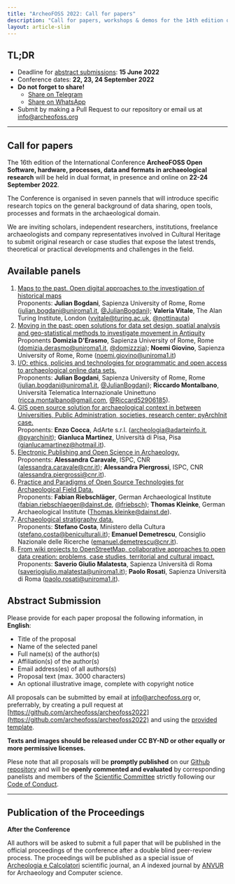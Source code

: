 ```yaml
---
title: "ArcheoFOSS 2022: Call for papers"
description: "Call for papers, workshops & demos for the 14th edition of the International conference ArcheoFOSS: Open software, hardware, processes, data and formats in archaeological research"
layout: article-slim
---
```



## TL;DR
- Deadline for [abstract submissions](#abstract-submission): **15 June 2022**
- Conference dates: **22, 23, 24 September 2022**
- **Do not forget to share!**
  - [Share on Telegram](https://telegram.me/share/url?url=https://archeofoss.org/2022/call-for-papers&text=Opened+ArcheoFOSS+2022+call+for+papers)
  - [Share on WhatsApp](https://wa.me/?text=https://archeofoss.org/2022/call-for-papers+Opened+ArcheoFOSS+2022+call+for+papers)
- Submit by making a Pull Request to our repository or email us at [info@archeofoss.org](mailto:info@archeofoss.org)
---

## Call for papers
The 16th edition of the International Conference 
**ArcheoFOSS Open Software, hardware, processes, data and formats in archaeological research** 
will be held in dual format, in presence and online on **22-24 September 2022**.

The Conference is organised in seven pannels that will introduce specific research topics on the general background of data sharing, open tools, processes and formats in the archaeological domain.

We are inviting scholars, independent researchers, institutions, freelance archaeologists and company representatives involved in Cultural Heritage to submit original research or case studies that expose the latest trends, theoretical or practical developments and challenges in the field. 


## Available panels

1. [Maps to the past. Open digital approaches to the investigation of historical maps](https://github.com/archeofoss/archeofoss2022/discussions/1)  
Proponents: **Julian Bogdani**, Sapienza University of Rome, Rome ([julian.bogdani@uniroma1.it](mailto:julian.bogdani@uniroma1.it), [@JulianBogdani](https://twitter.com/JulianBogdani)); **Valeria Vitale**, The Alan Turing Institute, London ([vvitale@turing.ac.uk](mailto:vvitale@turing.ac.uk), [@nottinauta](https://twitter.com/nottinauta))
1. [Moving in the past: open solutions for data set design, spatial analysis and geo-statistical methods to investigate movement in Antiquity](https://github.com/archeofoss/archeofoss2022/discussions/3)  
Proponents **Domizia D'Erasmo**, Sapienza University of Rome, Rome ([domizia.derasmo@uniroma1.it](mailto:domizia.derasmo@uniroma1.it), [@domizzzia](https://twitter.com/domizzzia)); **Noemi Giovino**, Sapienza University of Rome, Rome ([noemi.giovino@uniroma1.it](mailto:noemi.giovino@uniroma1.it))
1. [I/O: ethics, policies and technologies for programmatic and open access to archaeological online data sets.](https://github.com/archeofoss/archeofoss2022/discussions/4)  
Proponents: **Julian Bogdani**, Sapienza University of Rome, Rome ([julian.bogdani@uniroma1.it](mailto:julian.bogdani@uniroma1.it), [@JulianBogdani](https://twitter.com/JulianBogdani)); **Riccardo Montalbano**, Università Telematica Internazionale Uninettuno ([ricca.montalbano@gmail.com](mailto:ricca.montalbano@gmail.com), [@Riccard52906185](https://twitter.com/Riccard52906185)).
1. [GIS open source solution for archaeological context in between Universities, Public Administration, societies, research center: pyArchInit case.](https://github.com/archeofoss/archeofoss2022/discussions/5)  
Proponents: **Enzo Cocca**, AdArte s.r.l. ([archeologia@adarteinfo.it](mailto:archeologia@adarteinfo.it), [@pyarchinit](https://twitter.com/pyarchinit)); **Gianluca Martinez**, Università di Pisa, Pisa ([gianlucamartinez@hotmail.it](mailto:gianlucamartinez@hotmail.it)).
1. [Electronic Publishing and Open Science in Archaeology.](https://github.com/archeofoss/archeofoss2022/discussions/6)  
Proponents: **Alessandra Caravale**, ISPC, CNR ([alessandra.caravale@cnr.it](mailto:alessandra.caravale@cnr.it)); **Alessandra Piergrossi**, ISPC, CNR ([alessandra.piergrossi@cnr.it](mailto:alessandra.piergrossi@cnr.it)).
1. [Practice and Paradigms of Open Source Technologies for Archaeological Field Data.](https://github.com/archeofoss/archeofoss2022/discussions/7)  
Proponents: **Fabian Riebschläger**, German Archaeological Institute ([fabian.riebschlaeger@dainst.de](mailto:fabian.riebschlaeger@dainst.de), [@friebsch](https://twitter.com/@friebsch)); **Thomas Kleinke**, German Archaeological Institute ([Thomas.kleinke@dainst.de](mailto:Thomas.kleinke@dainst.de)).
1. [Archaeological stratigraphy data.](https://github.com/archeofoss/archeofoss2022/discussions/8)  
Proponents: **Stefano Costa**, Ministero della Cultura ([stefano.costa@beniculturali.it](mailto:stefano.costa@beniculturali.it)); **Emanuel Demetrescu**, Consiglio Nazionale delle Ricerche ([emanuel.demetrescu@cnr.it](mailto:emanuel.demetrescu@cnr.it)).
1. [From wiki projects to OpenStreetMap, collaborative approaches to open data creation: problems, case studies, territorial and cultural impact.](https://github.com/archeofoss/archeofoss2022/discussions/9)  
Proponents: **Saverio Giulio Malatesta**, Sapienza Università di Roma ([saveriogiulio.malatesta@uniroma1.it](mailto:saveriogiulio.malatesta@uniroma1.it)); **Paolo Rosati**, Sapienza Università di Roma ([paolo.rosati@uniroma1.it](mailto:paolo.rosati@uniroma1.it)).


## Abstract Submission
Please provide for each paper proposal the following information, in **English**:
- Title of the proposal
- Name of the selected panel
- Full name(s) of the author(s)
- Affiliation(s) of the author(s)
- Email address(es) of all authors(s)
- Proposal text (max. 3000 characters)
- An optional illustrative image, complete with copyright notice

All proposals can be submitted by email at [info@archeofoss.org](mailto:info@archeofoss.org) or, preferrably, by creating a pull request at [https://github.com/archeofoss/archeofoss2022](https://github.com/archeofoss/archeofoss2022) and using the [provided template](https://github.com/archeofoss/archeofoss2022/blob/main/paper-proposal-template.md).

**Texts and images should be released under CC BY-ND or other equally or more permissive licenses.**

Plese note that all proposals will be **promptly published** on our [Github repository](https://github.com/archeofoss/archeofoss2022) and will be **openly commented and evaluated** by corresponding panelists and members of the [Scientific Committee](https://www.archeofoss.org/scientific-committee) strictly following our [Code of Conduct](https://github.com/archeofoss/archeofoss2022/blob/main/CODE_OF_CONDUCT.md).

---

## Publication of the Proceedings

**After the Conference**

All authors will be asked to submit a full paper that will be published in the official proceedings of the conference after a double blind peer-review process. The proceedings will be published as a special issue of [Archeologia e Calcolatori](http://www.archcalc.cnr.it/) scientific journal, an *A* indexed journal by [ANVUR](https://www.anvur.it/) for Archaeology and Computer science.
